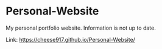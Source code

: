 # Personal-Website
My personal portfolio website. Information is not up to date.

Link: https://cheese917.github.io/Personal-Website/
